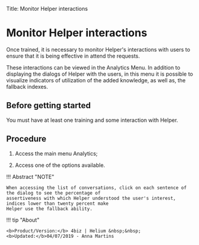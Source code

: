 Title: Monitor Helper interactions
# Monitor Helper interactions

Once trained, it is necessary to monitor Helper's interactions with users to ensure that it is being effective in attend the requests.

These interactions can be viewed in the Analytics Menu. In addition to displaying the dialogs of Helper with the users, in this menu it is possible to visualize indicators of utilization of the added knowledge, as well as, the fallback indexes.

Before getting started
-------------
You must have at least one training and some interaction with Helper.

Procedure
-----------
1. Access the main menu Analytics;

2. Access one of the options available.


!!! Abstract "NOTE"

    When accessing the list of conversations, click on each sentence of the dialog to see the percentage of 
    assertiveness with which Helper understood the user's interest, indices lower than twenty percent make 
    Helper use the fallback ability.
    
    
!!! tip "About"

    <b>Product/Version:</b> 4biz | Helium &nbsp;&nbsp;
    <b>Updated:</b>04/07/2019 - Anna Martins
